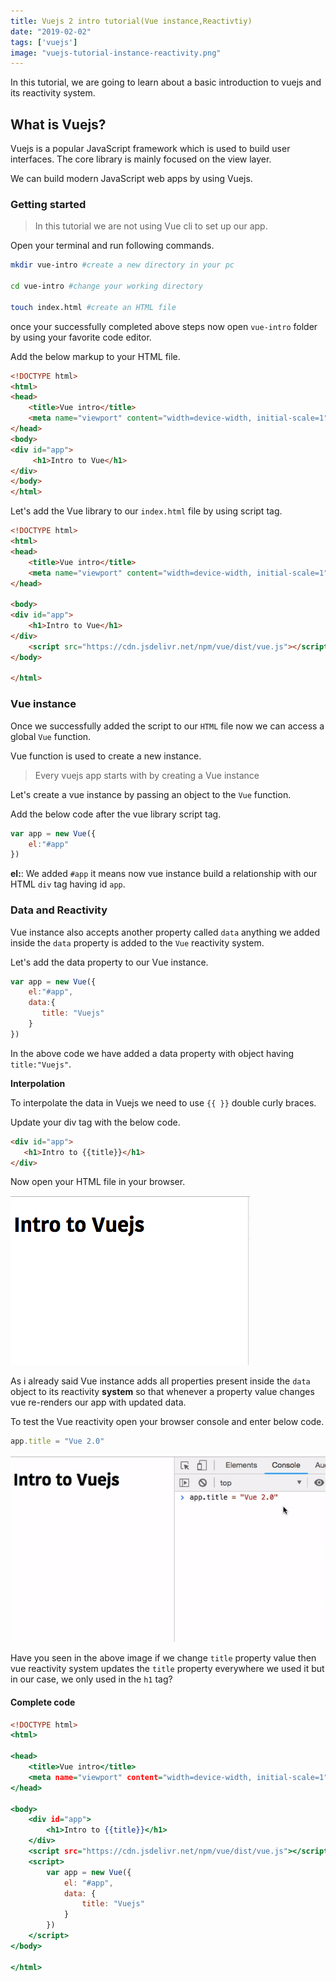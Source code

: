 ```yaml
---
title: Vuejs 2 intro tutorial(Vue instance,Reactivtiy)
date: "2019-02-02"
tags: ['vuejs']
image: "vuejs-tutorial-instance-reactivity.png"
---
```


In this tutorial, we are going to learn about a basic introduction to vuejs and
its reactivity system.

## What is Vuejs?

Vuejs is a popular JavaScript framework which is used to build user interfaces. The core library is mainly focused on the view layer.

We can build modern JavaScript web apps by using Vuejs.


### Getting started

>In this tutorial we are not using Vue cli to set up our app.

Open your terminal and run following commands.

```bash
mkdir vue-intro #create a new directory in your pc

cd vue-intro #change your working directory

touch index.html #create an HTML file
```
once your successfully completed above steps now open `vue-intro` folder by using your favorite
code editor.

Add the below markup to your HTML file.

```html
<!DOCTYPE html>
<html>
<head>
    <title>Vue intro</title>
    <meta name="viewport" content="width=device-width, initial-scale=1">
</head>
<body>
<div id="app">
     <h1>Intro to Vue</h1>
</div>
</body>
</html>
```

Let's add the Vue library to our `index.html` file by using script tag.

```html
<!DOCTYPE html>
<html>
<head>
    <title>Vue intro</title>
    <meta name="viewport" content="width=device-width, initial-scale=1">
</head>

<body>
<div id="app">
    <h1>Intro to Vue</h1>
</div>
    <script src="https://cdn.jsdelivr.net/npm/vue/dist/vue.js"></script>
</body>

</html>
```

### Vue instance

Once we successfully added the script to our `HTML` file now we can access a global `Vue` function.

Vue function is used to create a new instance.

>Every vuejs app starts with by creating a Vue instance

Let's create a vue instance by passing an object to the `Vue` function.

Add the below code after the vue library script tag.

```js
var app = new Vue({
    el:"#app"
})
```

**el:**: We added `#app` it means now vue instance build a relationship with our HTML `div` tag having id `app`.


### Data and Reactivity

Vue instance also accepts another property called `data` anything we added inside the `data` property is added to the `Vue` reactivity system.

Let's add the data property to our Vue instance.

```js
var app = new Vue({
    el:"#app",
    data:{
       title: "Vuejs"
    }
})
```
In the above code we have added a data property with object having `title:"Vuejs"`.


**Interpolation**

To interpolate the data in Vuejs we need to use `{{ }}` double curly braces.

Update your div tag with the below code.
```html
<div id="app">
   <h1>Intro to {{title}}</h1>
</div>
```

Now open your HTML file in your browser.

![vuejs-intro-example](vuejs-intro-example.png)

As i already said Vue instance adds all properties present inside the `data` object to its reactivity **system** so that whenever a property value changes vue re-renders our app with updated data.


To test the Vue reactivity open your browser console and enter below code.

```js
app.title = "Vue 2.0"
```

![vuejs-reactivity-example](vuejs-reactivity.gif)

Have you seen in the above image if we change `title` property value then vue reactivity system updates the `title` property everywhere we used it but in our case, we only used in the `h1` tag?


#### Complete code

```html:title=index.html
<!DOCTYPE html>
<html>

<head>
    <title>Vue intro</title>
    <meta name="viewport" content="width=device-width, initial-scale=1">
</head>

<body>
    <div id="app">
        <h1>Intro to {{title}}</h1>
    </div>
    <script src="https://cdn.jsdelivr.net/npm/vue/dist/vue.js"></script>
    <script>
        var app = new Vue({
            el: "#app",
            data: {
                title: "Vuejs"
            }
        })
    </script>
</body>

</html>
```